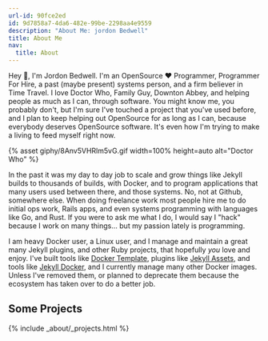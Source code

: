 ```yaml
---
url-id: 90fce2ed
id: 9d7858a7-4da6-482e-99be-2298aa4e9559
description: "About Me: jordon Bedwell"
title: About Me
nav:
  title: About
---
```


[1]: https://github.com/envygeeks/jekyll-docker
[2]: https://github.com/envygeeks/docker-template
[3]: https://github.com/envygeeks/jekyll-assets

Hey 👋, I'm Jordon Bedwell. I'm an OpenSource ❤️ Programmer, Programmer For Hire, a past (maybe present) systems person, and a firm believer in Time Travel. I love Doctor Who, Family Guy, Downton Abbey, and helping people as much as I can, through software. You might know me, you probably don't, but I'm sure I've touched a project that you've used before, and I plan to keep helping out OpenSource for as long as I can, because everybody deserves OpenSource software.  It's even how I'm trying to make a living to feed myself right now.

{% asset giphy/8Anv5VHRlm5vG.gif width=100% height=auto alt="Doctor Who" %}

In the past it was my day to day job to scale and grow things like Jekyll builds to thousands of builds, with Docker, and to program applications that many users used between there, and those systems.  No, not at Github, somewhere else. When doing freelance work most people hire me to do initial ops work, Rails apps, and even systems programming with languages like Go, and Rust.  If you were to ask me what I do, I would say I "hack" because I work on many things... but my passion lately is programming.

I am heavy Docker user, a Linux user, and I manage and maintain a great many Jekyll plugins, and other Ruby projects, that hopefully *you* love and enjoy. I've built tools like [Docker Template][2], plugins like [Jekyll Assets][3], and tools like [Jekyll Docker][1], and I currently manage many other Docker images.  Unless I've removed them, or planned to deprecate them because the ecosystem has taken over to do a better job.

## Some Projects

{% include _about/_projects.html %}
